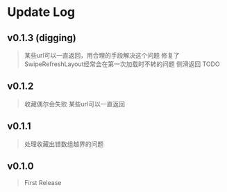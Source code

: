 # Update Log

## v0.1.3 (digging)
> 某些url可以一直返回，用合理的手段解决这个问题
> 修复了SwipeRefreshLayout经常会在第一次加载时不转的问题
> 侧滑返回
> TODO

## v0.1.2
> 收藏偶尔会失败
> 某些url可以一直返回

## v0.1.1
> 处理收藏出错数组越界的问题

## v0.1.0
> First Release
